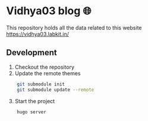 # Vidhya03 blog 🌐

This repository holds all the data related to this website https://vidhya03.labkit.in/



## Development 

1. Checkout the repository
2. Update the remote themes

```sh
    git submodule init
    git submodule update --remote
```
3. Start the project
```sh
    hugo server
```
